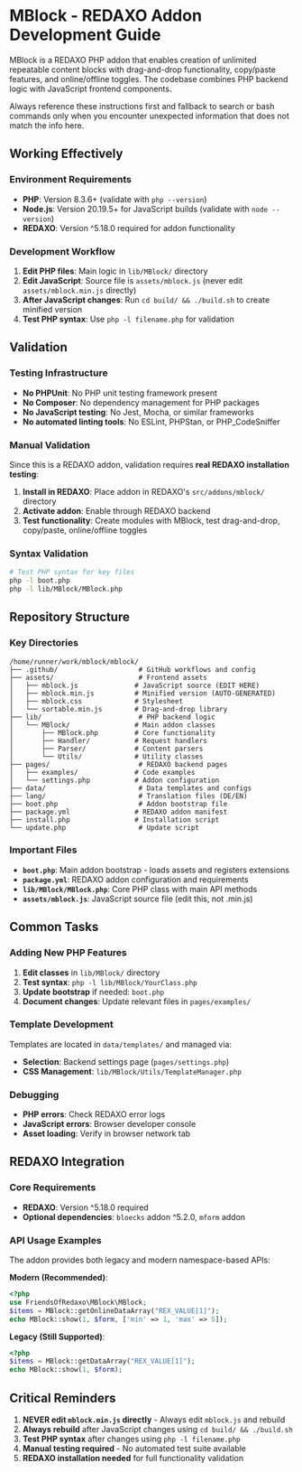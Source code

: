 # MBlock - REDAXO Addon Development Guide

MBlock is a REDAXO PHP addon that enables creation of unlimited repeatable content blocks with drag-and-drop functionality, copy/paste features, and online/offline toggles. The codebase combines PHP backend logic with JavaScript frontend components.

Always reference these instructions first and fallback to search or bash commands only when you encounter unexpected information that does not match the info here.

## Working Effectively

### Environment Requirements
- **PHP**: Version 8.3.6+ (validate with `php --version`)
- **Node.js**: Version 20.19.5+ for JavaScript builds (validate with `node --version`)
- **REDAXO**: Version ^5.18.0 required for addon functionality

### Development Workflow
1. **Edit PHP files**: Main logic in `lib/MBlock/` directory
2. **Edit JavaScript**: Source file is `assets/mblock.js` (never edit `assets/mblock.min.js` directly)
3. **After JavaScript changes**: Run `cd build/ && ./build.sh` to create minified version
4. **Test PHP syntax**: Use `php -l filename.php` for validation

## Validation

### Testing Infrastructure
- **No PHPUnit**: No PHP unit testing framework present
- **No Composer**: No dependency management for PHP packages
- **No JavaScript testing**: No Jest, Mocha, or similar frameworks
- **No automated linting tools**: No ESLint, PHPStan, or PHP_CodeSniffer

### Manual Validation
Since this is a REDAXO addon, validation requires **real REDAXO installation testing**:

1. **Install in REDAXO**: Place addon in REDAXO's `src/addons/mblock/` directory
2. **Activate addon**: Enable through REDAXO backend
3. **Test functionality**: Create modules with MBlock, test drag-and-drop, copy/paste, online/offline toggles

### Syntax Validation
```bash
# Test PHP syntax for key files
php -l boot.php
php -l lib/MBlock/MBlock.php
```

## Repository Structure

### Key Directories
```
/home/runner/work/mblock/mblock/
├── .github/                    # GitHub workflows and config
├── assets/                     # Frontend assets
│   ├── mblock.js              # JavaScript source (EDIT HERE)
│   ├── mblock.min.js          # Minified version (AUTO-GENERATED)
│   ├── mblock.css             # Stylesheet
│   └── sortable.min.js        # Drag-and-drop library
├── lib/                        # PHP backend logic
│   └── MBlock/                # Main addon classes
│       ├── MBlock.php         # Core functionality
│       ├── Handler/           # Request handlers
│       ├── Parser/            # Content parsers
│       └── Utils/             # Utility classes
├── pages/                      # REDAXO backend pages
│   ├── examples/              # Code examples
│   └── settings.php           # Addon configuration
├── data/                       # Data templates and configs
├── lang/                       # Translation files (DE/EN)
├── boot.php                    # Addon bootstrap file
├── package.yml                # REDAXO addon manifest
├── install.php                # Installation script
└── update.php                  # Update script
```

### Important Files
- **`boot.php`**: Main addon bootstrap - loads assets and registers extensions
- **`package.yml`**: REDAXO addon configuration and requirements
- **`lib/MBlock/MBlock.php`**: Core PHP class with main API methods
- **`assets/mblock.js`**: JavaScript source file (edit this, not .min.js)

## Common Tasks

### Adding New PHP Features
1. **Edit classes** in `lib/MBlock/` directory
2. **Test syntax**: `php -l lib/MBlock/YourClass.php`
3. **Update bootstrap** if needed: `boot.php`
4. **Document changes**: Update relevant files in `pages/examples/`

### Template Development
Templates are located in `data/templates/` and managed via:
- **Selection**: Backend settings page (`pages/settings.php`)
- **CSS Management**: `lib/MBlock/Utils/TemplateManager.php`

### Debugging
- **PHP errors**: Check REDAXO error logs
- **JavaScript errors**: Browser developer console
- **Asset loading**: Verify in browser network tab

## REDAXO Integration

### Core Requirements
- **REDAXO**: Version ^5.18.0 required
- **Optional dependencies**: `bloecks` addon ^5.2.0, `mform` addon

### API Usage Examples
The addon provides both legacy and modern namespace-based APIs:

**Modern (Recommended)**:
```php
<?php
use FriendsOfRedaxo\MBlock\MBlock;
$items = MBlock::getOnlineDataArray("REX_VALUE[1]");
echo MBlock::show(1, $form, ['min' => 1, 'max' => 5]);
```

**Legacy (Still Supported)**:
```php
<?php
$items = MBlock::getDataArray("REX_VALUE[1]");
echo MBlock::show(1, $form);
```

## Critical Reminders

1. **NEVER edit `mblock.min.js` directly** - Always edit `mblock.js` and rebuild
2. **Always rebuild** after JavaScript changes using `cd build/ && ./build.sh`
3. **Test PHP syntax** after changes using `php -l filename.php`
4. **Manual testing required** - No automated test suite available
5. **REDAXO installation needed** for full functionality validation
